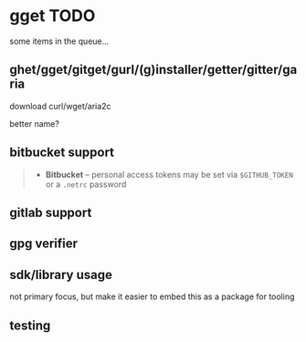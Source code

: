# gget TODO

some items in the queue...

## ghet/gget/gitget/gurl/(g)installer/getter/gitter/garia

download
curl/wget/aria2c

better name?

## bitbucket support

> * **Bitbucket** – personal access tokens may be set via `$GITHUB_TOKEN` or a `.netrc` password

## gitlab support

## gpg verifier

## sdk/library usage

not primary focus, but make it easier to embed this as a package for tooling

## testing